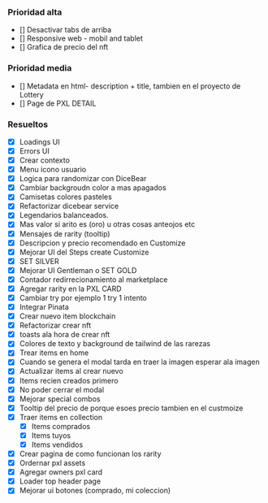 ### Prioridad alta

- [] Desactivar tabs de arriba
- [] Responsive web - mobil and tablet
- [] Grafica de precio del nft

### Prioridad media

- [] Metadata en html- description + title, tambien en el proyecto de Lottery
- [] Page de PXL DETAIL

### Resueltos

- [x] Loadings UI
- [x] Errors UI
- [x] Crear contexto
- [x] Menu icono usuario
- [x] Logica para randomizar con DiceBear
- [x] Cambiar backgroudn color a mas apagados
- [x] Camisetas colores pasteles
- [x] Refactorizar dicebear service
- [x] Legendarios balanceados.
- [x] Mas valor si arito es (oro) u otras cosas anteojos etc
- [x] Mensajes de rarity (tooltip)
- [x] Descripcion y precio recomendado en Customize
- [x] Mejorar UI del Steps create Customize
- [x] SET SILVER
- [x] Mejorar UI Gentleman o SET GOLD
- [x] Contador redirrecionamiento al marketplace
- [x] Agregar rarity en la PXL CARD
- [x] Cambiar try por ejemplo 1 try 1 intento
- [x] Integrar Pinata
- [x] Crear nuevo item blockchain
- [x] Refactorizar crear nft
- [x] toasts ala hora de crear nft
- [x] Colores de texto y background de tailwind de las rarezas
- [x] Trear items en home
- [x] Cuando se genera el modal tarda en traer la imagen esperar ala imagen
- [x] Actualizar items al crear nuevo
- [x] Items recien creados primero
- [x] No poder cerrar el modal
- [x] Mejorar special combos
- [x] Tooltip del precio de porque esoes precio tambien en el custmoize
- [x] Traer items en collection
  - [x] Items comprados
  - [x] Items tuyos
  - [x] Items vendidos
- [x] Crear pagina de como funcionan los rarity
- [x] Ordernar pxl assets
- [x] Agregar owners pxl card
- [x] Loader top header page
- [x] Mejorar ui botones (comprado, mi coleccion)
